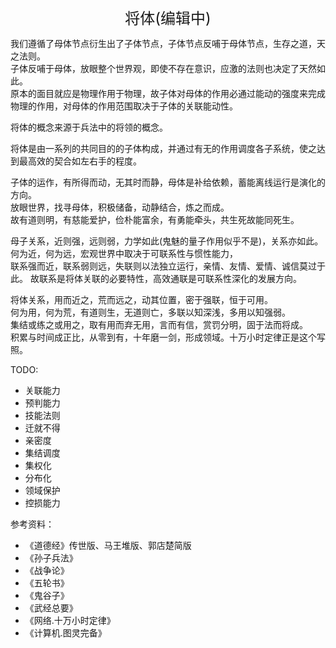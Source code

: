 <center><font size=5>将体(编辑中)</font></center>

我们遵循了母体节点衍生出了子体节点，子体节点反哺于母体节点，生存之道，天之法则。<br/>
子体反哺于母体，放眼整个世界观，即使不存在意识，应激的法则也决定了天然如此。<br/>
原本的面目就应是物理作用于物理，故子体对母体的作用必通过能动的强度来完成物理的作用，对母体的作用范围取决于子体的关联能动性。<br/>

将体的概念来源于兵法中的将领的概念。<br/>

将体是由一系列的共同目的的子体构成，并通过有无的作用调度各子系统，使之达到最高效的契合如左右手的程度。<br/>

子体的运作，有所得而动，无其时而静，母体是补给依赖，蓄能离线运行是演化的方向。<br/>
放眼世界，找寻母体，积极储备，动静结合，炼之而成。<br/>
故有道则明，有慈能爱护，俭朴能富余，有勇能牵头，共生死故能同死生。<br/>

母子关系，近则强，远则弱，力学如此(鬼魅的量子作用似乎不是)，关系亦如此。<br/>
何为近，何为远，宏观世界中取决于可联系性与惯性能力，<br/>
联系强而近，联系弱则远，失联则以法独立运行，亲情、友情、爱情、诚信莫过于此。
故联系是将体关联的必要特性，高效通联是可联系性深化的发展方向。

将体关系，用而近之，荒而远之，动其位置，密于强联，恒于可用。<br/>
何为用，何为荒，有道则生，无道则亡，多联以知深浅，多用以知强弱。<br/>
集结或练之或用之，取有用而弃无用，言而有信，赏罚分明，固于法而将成。<br/>
积累与时间成正比，从零到有，十年磨一剑，形成领域。十万小时定律正是这个写照。<br/>

TODO: 
* 关联能力
* 预判能力
* 技能法则
* 迁就不得
* 亲密度
* 集结调度
* 集权化
* 分布化
* 领域保护
* 控损能力


参考资料：
* 《道德经》传世版、马王堆版、郭店楚简版
* 《孙子兵法》
* 《战争论》
* 《五轮书》
* 《鬼谷子》
* 《武经总要》
* 《网络.十万小时定律》
* 《计算机.图灵完备》

